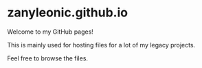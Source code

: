 # zanyleonic.github.io
Welcome to my GitHub pages!

This is mainly used for hosting files for a lot of my legacy projects.

Feel free to browse the files.
